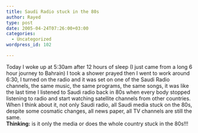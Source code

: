 ```yaml
---
title: Saudi Radio stuck in the 80s
author: Rayed
type: post
date: 2005-04-24T07:26:00+03:00
categories:
  - Uncategorized
wordpress_id: 102

---
```

<div style="clear:both;"></div>
<p>Today I woke up at 5:30am after 12 hours of sleep (I just came from a long 6 hour journey to Bahrain) I took a shower prayed then I went to work around 6:30, I turned on the radio and it was set on one of the Saudi Radio channels, the same music, the same programs, the same songs, it was like the last time I listened to Saudi radio back in 80s when every body stopped listening to radio and start watching satellite channels from other countries.<br />When I think about it, not only Saudi radio, all Saudi media stuck on the 80s, despite some cosmatic changes, all news paper, all TV channels are still the same.<br /><b>Thinking:</b> is it only the media or does the whole country stuck in the 80s!!!</p>
<div style="clear:both; padding-bottom: 0.25em;"></div>
